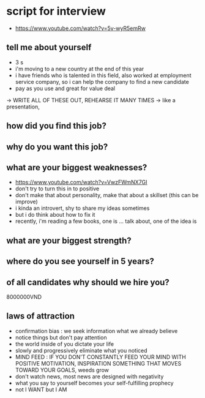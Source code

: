 # script for interview
- https://www.youtube.com/watch?v=5v-wyR5emRw
## tell me about yourself
- 3 s
- i'm moving to a new country at the end of this year
- i have friends who is talented in this field, also worked at employment service company, so i can help the company to find a new candidate
- pay as you use and great for value deal

-> WRITE ALL OF THESE OUT, REHEARSE IT MANY TIMES -> like a presentation, 

## how did you find this job?


## why do you want this job?

## what are your biggest weaknesses?
- https://www.youtube.com/watch?v=VwzFWmNX7GI
- don't try to turn this in to positive
- don't make that about personality, make that about a skillset (this can be improve)
- i kinda an introvert, shy to share my ideas sometimes
- but i do think about how to fix it
- recently, i'm reading a few books, one is ... talk about, one of the idea is

## what are your biggest strength?

## where do you see yourself in 5 years?

## of all candidates why should we hire you?
8000000VND

## laws of attraction
- confirmation bias : we seek information what we already believe
- notice things but don't pay attention
- the world inside of you dictate your life
- slowly and progressively eliminate what you noticed
- MIND FEED : IF YOU DON'T CONSTANTLY FEED YOUR MIND WITH POSITIVE MOTIVATION, INSPIRATION SOMETHING THAT MOVES TOWARD YOUR GOALS, weeds grow
- don't watch news, most news are designed with negativity
- what you say to yourself becomes your self-fulfilling prophecy
- not I WANT but I AM

